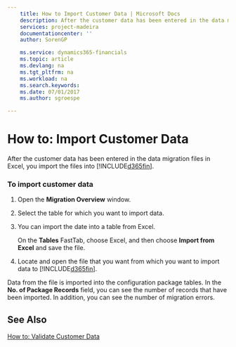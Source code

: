 ```yaml
---
    title: How to Import Customer Data | Microsoft Docs
    description: After the customer data has been entered in the data migration files in Excel, you import the files into [!INCLUDE[d365fin](../../includes/d365fin_md.md)].
    services: project-madeira
    documentationcenter: ''
    author: SorenGP

    ms.service: dynamics365-financials
    ms.topic: article
    ms.devlang: na
    ms.tgt_pltfrm: na
    ms.workload: na
    ms.search.keywords:
    ms.date: 07/01/2017
    ms.author: sgroespe

---
```

# How to: Import Customer Data
After the customer data has been entered in the data migration files in Excel, you import the files into [!INCLUDE[d365fin](../../includes/d365fin_md.md)].  
  
### To import customer data  
  
1.  Open the **Migration Overview** window.  
  
2.  Select the table for which you want to import data.  
  
3.  You can import the date into a table from Excel.  
  
     On the **Tables** FastTab, choose Excel, and then choose **Import from Excel** and save the file.  
  
4.  Locate and open the file that you want from which you want to import data to [!INCLUDE[d365fin](../../includes/d365fin_md.md)].  
  
 Data from the file is imported into the configuration package tables. In the **No. of Package Records** field, you can see the number of records that have been imported. In addition, you can see the number of migration errors.  
  
## See Also  
 [How to: Validate Customer Data](../how-to-validate-customer-data.md)